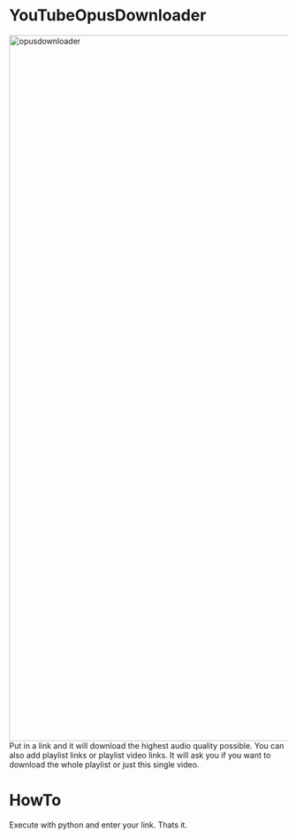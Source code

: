 # YouTubeOpusDownloader
<img width="1276" alt="opusdownloader" src="https://user-images.githubusercontent.com/29439003/132988475-3cc0edb3-2f2c-4d1c-99e5-5936c49c684d.png">  
Put in a link and it will download the highest audio quality possible.  
You can also add playlist links or playlist video links.  
It will ask you if you want to download the whole playlist or just this single video.  

# HowTo
Execute with python and enter your link. Thats it.  
